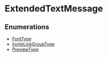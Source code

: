 # ExtendedTextMessage

## Enumerations

- [FontType](enumerations/FontType.md)
- [InviteLinkGroupType](enumerations/InviteLinkGroupType.md)
- [PreviewType](enumerations/PreviewType.md)
